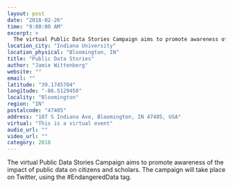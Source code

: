 ```yaml
---
layout: post
date: "2018-02-26"
time: "9:00:00 AM"
excerpt: >
  The virtual Public Data Stories Campaign aims to promote awareness of the impact of public data on citizens and scholars. The campaign will ...
location_city: "Indiana University"
location_physical: "Bloomington, IN"
title: "Public Data Stories"
author: "Jamie Wittenberg"
website: ""
email: ""
latitude: "39.1745704"
longitude: "-86.5129458"
locality: "Bloomington"
region: "IN"
postalcode: "47405"
address: "107 S Indiana Ave, Bloomington, IN 47405, USA"
virtual: "This is a virtual event"
audio_url: ""
video_url: ""
category: 2018
---
```


The virtual Public Data Stories Campaign aims to promote awareness of the impact of public data on citizens and scholars. The campaign will take place on Twitter, using the #EndangeredData tag. 
